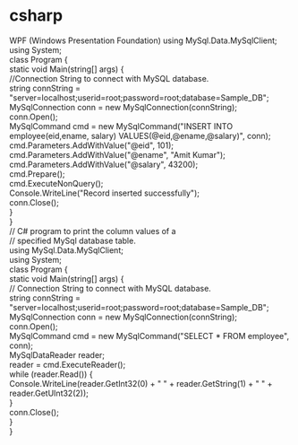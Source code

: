 # csharp
WPF (Windows Presentation Foundation)
using MySql.Data.MySqlClient;  
using System;  
class Program {  
  static void Main(string[] args) {  
    //Connection String to connect with MySQL database.  
    string connString = "server=localhost;userid=root;password=root;database=Sample_DB";  
    MySqlConnection conn = new MySqlConnection(connString);  
    conn.Open();  
    MySqlCommand cmd = new MySqlCommand("INSERT INTO employee(eid,ename, salary) VALUES(@eid,@ename,@salary)", conn);  
    cmd.Parameters.AddWithValue("@eid", 101);  
    cmd.Parameters.AddWithValue("@ename", "Amit Kumar");  
    cmd.Parameters.AddWithValue("@salary", 43200);  
    cmd.Prepare();  
    cmd.ExecuteNonQuery();  
    Console.WriteLine("Record inserted successfully");  
    conn.Close();  
  }  
}  
// C# program to print the column values of a   
// specified MySql database table.  
using MySql.Data.MySqlClient;  
using System;  
class Program {  
  static void Main(string[] args) {  
    // Connection String to connect with MySQL database.  
    string connString = "server=localhost;userid=root;password=root;database=Sample_DB";  
    MySqlConnection conn = new MySqlConnection(connString);  
    conn.Open();  
    MySqlCommand cmd = new MySqlCommand("SELECT * FROM employee", conn);  
    MySqlDataReader reader;  
    reader = cmd.ExecuteReader();  
    while (reader.Read()) {  
      Console.WriteLine(reader.GetInt32(0) + " " + reader.GetString(1) + " " + reader.GetUInt32(2));  
    }  
    conn.Close();  
  }  
}  


